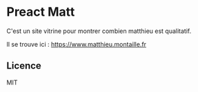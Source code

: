 # Preact Matt

C'est un site vitrine pour montrer combien matthieu est qualitatif.

Il se trouve ici : https://www.matthieu.montaille.fr

## Licence

MIT
